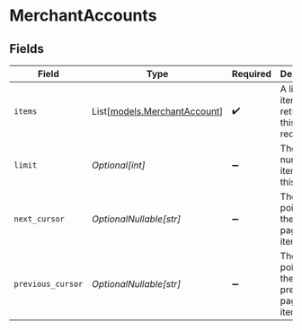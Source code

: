 # MerchantAccounts


## Fields

| Field                                                        | Type                                                         | Required                                                     | Description                                                  | Example                                                      |
| ------------------------------------------------------------ | ------------------------------------------------------------ | ------------------------------------------------------------ | ------------------------------------------------------------ | ------------------------------------------------------------ |
| `items`                                                      | List[[models.MerchantAccount](../models/merchantaccount.md)] | :heavy_check_mark:                                           | A list of items returned for this request.                   |                                                              |
| `limit`                                                      | *Optional[int]*                                              | :heavy_minus_sign:                                           | The number of items for this page.                           | 20                                                           |
| `next_cursor`                                                | *OptionalNullable[str]*                                      | :heavy_minus_sign:                                           | The cursor pointing at the next page of items.               | ZXhhbXBsZTE                                                  |
| `previous_cursor`                                            | *OptionalNullable[str]*                                      | :heavy_minus_sign:                                           | The cursor pointing at the previous page of items.           | Xkjss7asS                                                    |